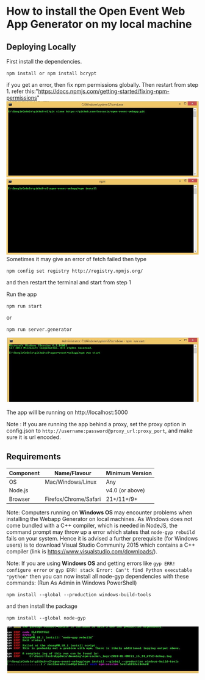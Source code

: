 # How to install the Open Event Web App Generator on my local machine

## Deploying Locally

First install the dependencies.

```shell
npm install or npm install bcrypt
```
if you get an error, then fix npm permissions globally. Then restart from step 1.
refer this:"https://docs.npmjs.com/getting-started/fixing-npm-permissions"
![Windows :clone](screenshots/local_windows_1.JPG)
![Windows :npm install](screenshots/local_windows_2.JPG)
Sometimes it may give an error of fetch failed
then type

```shell
npm config set registry http://registry.npmjs.org/
```

and then restart the terminal and start from step 1

Run the app

```shell
npm run start
```
or
```shell
npm run server.generator
```
![Windows :npm run start](screenshots/local_windows_3.JPG)

The app will be running on http://localhost:5000

Note : If you are running the app behind a proxy, set the proxy option in config.json to `http://username:password@proxy_url:proxy_port`, and make sure it is url encoded.

## Requirements

| Component  | Name/Flavour | Minimum Version |
|---|---|---|
|  OS | Mac/Windows/Linux | Any |
| Node.js |  | v4.0 (or above) |
| Browser | Firefox/Chrome/Safari | 21+/11+/9+

Note: Computers running on **Windows OS** may encounter problems when installing the Webapp Generator on local machines. As Windows does not come bundled with a C++ compiler, which is needed in NodeJS, the command prompt may throw up a error which states that `node-gyp rebuild` fails on your system. Hence it is advised a further prerequisite (for Windows users) is to download Visual Studio Community 2015 which contains a C++ compiler (link is https://www.visualstudio.com/downloads/).

Note: If you are using **Windows OS** and getting errors like `gyp ERR! configure error` or `gyp ERR! stack Error: Can't find Python executable "python"` then you can now install all node-gyp dependencies with these commands:
(Run As Admin in Windows PowerShell)

```shell
npm install --global --production windows-build-tools
```
and then install the package
```shell
npm install --global node-gyp
```
![Windows :npm err](screenshots/local_windows_err.JPG)
